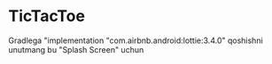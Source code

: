 # TicTacToe

Gradlega "implementation "com.airbnb.android:lottie:3.4.0" qoshishni unutmang bu "Splash Screen" uchun
